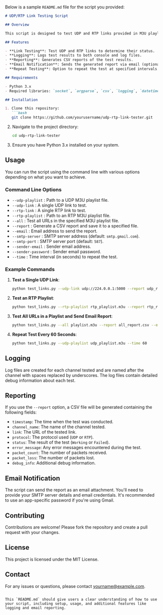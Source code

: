 Below is a sample `README.md` file for the script you provided:

```markdown
# UDP/RTP Link Testing Script

## Overview

This script is designed to test UDP and RTP links provided in M3U playlist files. It supports testing individual links or entire playlists, logging results, generating CSV reports, and optionally sending those reports via email.

## Features

- **Link Testing**: Test UDP and RTP links to determine their status.
- **Logging**: Logs test results to both console and log files.
- **Reporting**: Generates CSV reports of the test results.
- **Email Notification**: Sends the generated report via email (optional).
- **Repeat Testing**: Option to repeat the test at specified intervals.

## Requirements

- Python 3.x
- Required libraries: `socket`, `argparse`, `csv`, `logging`, `datetime`, `time`, `smtplib`, `email`

## Installation

1. Clone this repository:
   ```bash
   git clone https://github.com/yourusername/udp-rtp-link-tester.git
   ```
2. Navigate to the project directory:
   ```bash
   cd udp-rtp-link-tester
   ```

3. Ensure you have Python 3.x installed on your system.

## Usage

You can run the script using the command line with various options depending on what you want to achieve.

### Command Line Options

- `--udp-playlist` : Path to a UDP M3U playlist file.
- `--udp-link` : A single UDP link to test.
- `--rtp-link` : A single RTP link to test.
- `--rtp-playlist` : Path to an RTP M3U playlist file.
- `--all` : Test all URLs in the specified M3U playlist file.
- `--report` : Generate a CSV report and save it to a specified file.
- `--email` : Email address to send the report.
- `--smtp-server` : SMTP server address (default: `smtp.gmail.com`).
- `--smtp-port` : SMTP server port (default: `587`).
- `--sender-email` : Sender email address.
- `--sender-password` : Sender email password.
- `--time` : Time interval (in seconds) to repeat the test.

### Example Commands

1. **Test a Single UDP Link**:
   ```bash
   python test_links.py --udp-link udp://224.0.0.1:5000 --report udp_report.csv
   ```

2. **Test an RTP Playlist**:
   ```bash
   python test_links.py --rtp-playlist rtp_playlist.m3u --report rtp_report.csv
   ```

3. **Test All URLs in a Playlist and Send Email Report**:
   ```bash
   python test_links.py --all playlist.m3u --report all_report.csv --email recipient@example.com --sender-email youremail@gmail.com --sender-password yourpassword
   ```

4. **Repeat Test Every 60 Seconds**:
   ```bash
   python test_links.py --udp-playlist udp_playlist.m3u --time 60
   ```

## Logging

Log files are created for each channel tested and are named after the channel with spaces replaced by underscores. The log files contain detailed debug information about each test.

## Reporting

If you use the `--report` option, a CSV file will be generated containing the following fields:
- `timestamp`: The time when the test was conducted.
- `channel_name`: The name of the channel tested.
- `link`: The URL of the tested link.
- `protocol`: The protocol used (`UDP` or `RTP`).
- `status`: The result of the test (`Working` or `Failed`).
- `error_message`: Any error messages encountered during the test.
- `packet_count`: The number of packets received.
- `packet_loss`: The number of packets lost.
- `debug_info`: Additional debug information.

## Email Notification

The script can send the report as an email attachment. You'll need to provide your SMTP server details and email credentials. It's recommended to use an app-specific password if you're using Gmail.

## Contributing

Contributions are welcome! Please fork the repository and create a pull request with your changes.

## License

This project is licensed under the MIT License.

## Contact

For any issues or questions, please contact [yourname@example.com](mailto:yourname@example.com).
```

This `README.md` should give users a clear understanding of how to use your script, including setup, usage, and additional features like logging and email reporting.
